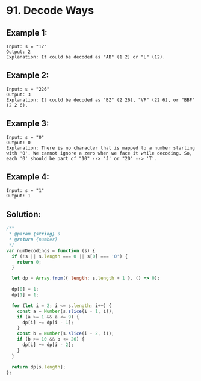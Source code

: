 # 91. Decode Ways

## Example 1:

    Input: s = "12"
    Output: 2
    Explanation: It could be decoded as "AB" (1 2) or "L" (12).

## Example 2:

    Input: s = "226"
    Output: 3
    Explanation: It could be decoded as "BZ" (2 26), "VF" (22 6), or "BBF" (2 2 6).

## Example 3:

    Input: s = "0"
    Output: 0
    Explanation: There is no character that is mapped to a number starting with '0'. We cannot ignore a zero when we face it while decoding. So, each '0' should be part of "10" --> 'J' or "20" --> 'T'.

## Example 4:

    Input: s = "1"
    Output: 1

## Solution:

```javascript
/**
 * @param {string} s
 * @return {number}
 */
var numDecodings = function (s) {
  if (!s || s.length === 0 || s[0] === '0') {
    return 0;
  }

  let dp = Array.from({ length: s.length + 1 }, () => 0);

  dp[0] = 1;
  dp[1] = 1;

  for (let i = 2; i <= s.length; i++) {
    const a = Number(s.slice(i - 1, i));
    if (a >= 1 && a <= 9) {
      dp[i] += dp[i - 1];
    }
    const b = Number(s.slice(i - 2, i));
    if (b >= 10 && b <= 26) {
      dp[i] += dp[i - 2];
    }
  }

  return dp[s.length];
};
```
